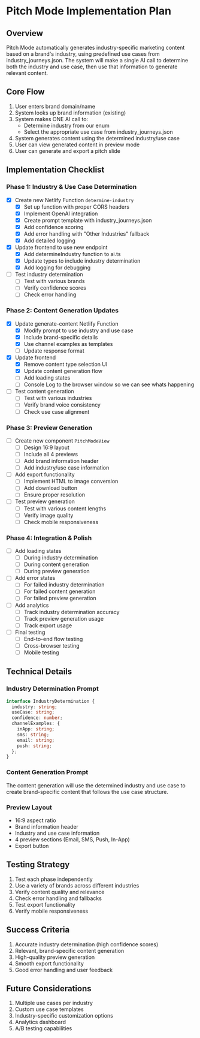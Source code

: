 # Pitch Mode Implementation Plan

## Overview
Pitch Mode automatically generates industry-specific marketing content based on a brand's industry, using predefined use cases from industry_journeys.json. The system will make a single AI call to determine both the industry and use case, then use that information to generate relevant content.

## Core Flow
1. User enters brand domain/name
2. System looks up brand information (existing)
3. System makes ONE AI call to:
   - Determine industry from our enum
   - Select the appropriate use case from industry_journeys.json
4. System generates content using the determined industry/use case
5. User can view generated content in preview mode
6. User can generate and export a pitch slide

## Implementation Checklist

### Phase 1: Industry & Use Case Determination
- [x] Create new Netlify Function `determine-industry`
  - [x] Set up function with proper CORS headers
  - [x] Implement OpenAI integration
  - [x] Create prompt template with industry_journeys.json
  - [x] Add confidence scoring
  - [x] Add error handling with "Other Industries" fallback
  - [x] Add detailed logging
- [x] Update frontend to use new endpoint
  - [x] Add determineIndustry function to ai.ts
  - [x] Update types to include industry determination
  - [x] Add logging for debugging
- [ ] Test industry determination
  - [ ] Test with various brands
  - [ ] Verify confidence scores
  - [ ] Check error handling

### Phase 2: Content Generation Updates
- [x] Update generate-content Netlify Function
  - [x] Modify prompt to use industry and use case
  - [x] Include brand-specific details
  - [x] Use channel examples as templates
  - [ ] Update response format
- [x] Update frontend
  - [x] Remove content type selection UI
  - [x] Update content generation flow
  - [ ] Add loading states
  - [ ] Console Log to the browser window so we can see whats happening
- [ ] Test content generation
  - [ ] Test with various industries
  - [ ] Verify brand voice consistency
  - [ ] Check use case alignment

### Phase 3: Preview Generation
- [ ] Create new component `PitchModeView`
  - [ ] Design 16:9 layout
  - [ ] Include all 4 previews
  - [ ] Add brand information header
  - [ ] Add industry/use case information
- [ ] Add export functionality
  - [ ] Implement HTML to image conversion
  - [ ] Add download button
  - [ ] Ensure proper resolution
- [ ] Test preview generation
  - [ ] Test with various content lengths
  - [ ] Verify image quality
  - [ ] Check mobile responsiveness

### Phase 4: Integration & Polish
- [ ] Add loading states
  - [ ] During industry determination
  - [ ] During content generation
  - [ ] During preview generation
- [ ] Add error states
  - [ ] For failed industry determination
  - [ ] For failed content generation
  - [ ] For failed preview generation
- [ ] Add analytics
  - [ ] Track industry determination accuracy
  - [ ] Track preview generation usage
  - [ ] Track export usage
- [ ] Final testing
  - [ ] End-to-end flow testing
  - [ ] Cross-browser testing
  - [ ] Mobile testing

## Technical Details

### Industry Determination Prompt
```typescript
interface IndustryDetermination {
  industry: string;
  useCase: string;
  confidence: number;
  channelExamples: {
    inApp: string;
    sms: string;
    email: string;
    push: string;
  };
}
```

### Content Generation Prompt
The content generation will use the determined industry and use case to create brand-specific content that follows the use case structure.

### Preview Layout
- 16:9 aspect ratio
- Brand information header
- Industry and use case information
- 4 preview sections (Email, SMS, Push, In-App)
- Export button

## Testing Strategy
1. Test each phase independently
2. Use a variety of brands across different industries
3. Verify content quality and relevance
4. Check error handling and fallbacks
5. Test export functionality
6. Verify mobile responsiveness

## Success Criteria
1. Accurate industry determination (high confidence scores)
2. Relevant, brand-specific content generation
3. High-quality preview generation
4. Smooth export functionality
5. Good error handling and user feedback

## Future Considerations
1. Multiple use cases per industry
2. Custom use case templates
3. Industry-specific customization options
4. Analytics dashboard
5. A/B testing capabilities 